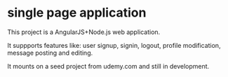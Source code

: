 # single page application

This project is a AngularJS+Node.js web application.

It suppports features like: user signup, signin, logout, profile modification, message posting and editing.

It mounts on a seed project from udemy.com and still in development.
